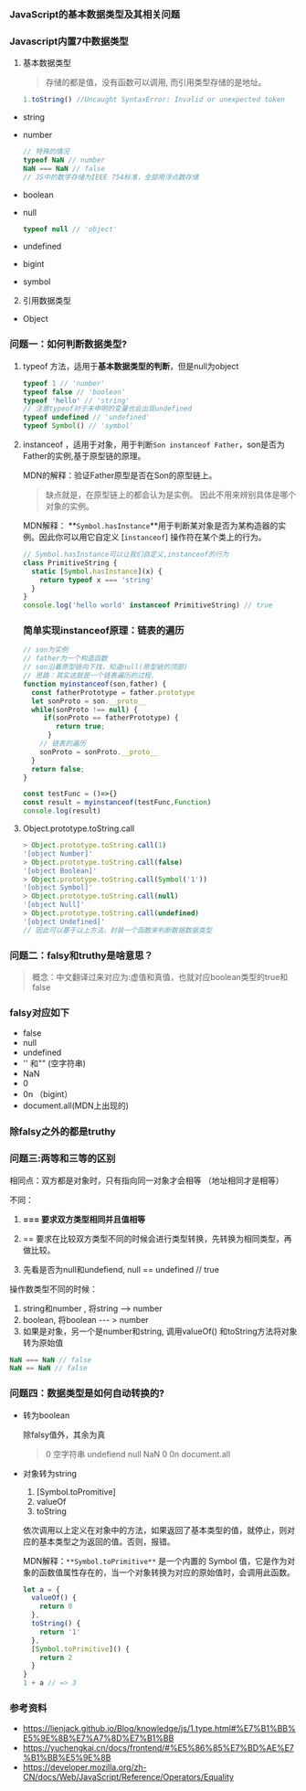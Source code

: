 ### JavaScript的基本数据类型及其相关问题

### Javascript内置7中数据类型

1. 基本数据类型

   > 存储的都是值，没有函数可以调用, 而引用类型存储的是地址。

   ```js
   1.toString() //Uncaught SyntaxError: Invalid or unexpected token
   ```

   

- string

- number

  ```js
  // 特殊的情况
  typeof NaN // number
  NaN === NaN // false
  // JS中的数字存储为IEEE 754标准，全部用浮点数存储
  
  ```

- boolean

- null

  ```js
  typeof null // 'object'
  ```

- undefined

- bigint

- symbol

2. 引用数据类型

- Object

  

### 问题一：如何判断数据类型?

1. typeof 方法，适用于**基本数据类型的判断**，但是null为object

   ```js
   typeof 1 // 'number'
   typeof false // 'boolean'
   typeof 'hello' // 'string'
   // 注意typeof对于未申明的变量也会出现undefined
   typeof undefined // 'undefined'
   typeof Symbol() // 'symbol'
   ```

2. instanceof ，适用于对象，用于判断```Son instanceof Father```，son是否为Father的实例,基于原型链的原理。

   MDN的解释：验证Father原型是否在Son的原型链上。

   > 缺点就是，在原型链上的都会认为是实例。 因此不用来辨别具体是哪个对象的实例。

   MDN解释： **`Symbol.hasInstance`**用于判断某对象是否为某构造器的实例。因此你可以用它自定义 [`instanceof`] 操作符在某个类上的行为。

   ```js
   // Symbol.hasInstance可以让我们自定义,instanceof的行为
   class PrimitiveString {
     static [Symbol.hasInstance](x) {
       return typeof x === 'string'
     }
   }
   console.log('hello world' instanceof PrimitiveString) // true
   ```

   

   ### 简单实现instanceof原理：链表的遍历

   ```js
   // son为实例
   // father为一个构造函数
   // son沿着原型链向下找，知道null(原型链的顶部)
   // 思路：其实这就是一个链表遍历的过程.
   function myinstanceof(son,father) {
     const fatherPrototype = father.prototype
     let sonProto = son.__proto__
     while(sonProto !== null) {
       	if(sonProto == fatherPrototype) {
           return true;
         }
       // 链表的遍历
       sonProto = sonProto.__proto__
     }
     return false;
   }
   
   const testFunc = ()=>{}
   const result = myinstanceof(testFunc,Function)
   console.log(result)
   ```

   

3. Object.prototype.toString.call

   ```js
   > Object.prototype.toString.call(1)
   '[object Number]'
   > Object.prototype.toString.call(false)
   '[object Boolean]'
   > Object.prototype.toString.call(Symbol('1'))
   '[object Symbol]'
   > Object.prototype.toString.call(null)
   '[object Null]'
   > Object.prototype.toString.call(undefined)
   '[object Undefined]'
   // 因此可以基于以上方法，封装一个函数来判断数据数据类型
   ```

   

### 问题二：falsy和truthy是啥意思？

> 概念：中文翻译过来对应为:虚值和真值，也就对应boolean类型的true和false

### falsy对应如下

- false 
- null
- undefined
- '' 和"" (空字符串)
- NaN
- 0
- 0n （bigint）
- document.all(MDN上出现的)

### 除falsy之外的都是truthy

### 问题三:两等和三等的区别

相同点：双方都是对象时，只有指向同一对象才会相等 （地址相同才是相等）

不同：

1. **=== 要求双方类型相同并且值相等**

2. == 要求在比较双方类型不同的时候会进行类型转换，先转换为相同类型，再做比较。

1. 先看是否为null和undefiend, null == undefined // true

操作数类型不同的时候：

1. string和number , 将string --> number
2. boolean, 将boolean --- > number
3. 如果是对象，另一个是number和string, 调用valueOf() 和toString方法将对象转为原始值

```js
NaN === NaN // false
NaN == NaN // false
```



### 问题四：数据类型是如何自动转换的?

- 转为boolean

  除falsy值外，其余为真

  > 0 空字符串 undefiend null NaN 0 0n document.all

- 对象转为string

  1. [Symbol.toPromitive]
  2. valueOf
  3. toString

  依次调用以上定义在对象中的方法，如果返回了基本类型的值，就停止，则对应的基本类型之为返回的值。否则，报错。

  MDN解释：`**Symbol.toPrimitive**` 是一个内置的 Symbol 值，它是作为对象的函数值属性存在的，当一个对象转换为对应的原始值时，会调用此函数。

  ```js
  let a = {
    valueOf() {
      return 0
    },
    toString() {
      return '1'
    },
    [Symbol.toPrimitive]() {
      return 2
    }
  }
  1 + a // => 3
  ```

  



### 参考资料

- https://lienjack.github.io/Blog/knowledge/js/1.type.html#%E7%B1%BB%E5%9E%8B%E7%A7%8D%E7%B1%BB
- https://yuchengkai.cn/docs/frontend/#%E5%86%85%E7%BD%AE%E7%B1%BB%E5%9E%8B
- https://developer.mozilla.org/zh-CN/docs/Web/JavaScript/Reference/Operators/Equality